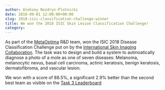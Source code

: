 ```yaml
---
author: Aleksey Nozdryn-Plotnicki
date: 2018-09-01 12:00:00+00:00
slug: 2018-isic-classification-challenge-winner
title: We won the 2018 ISIC Skin Lesion Classification Challenge!
category: 
---
```


As part of the <a href="https://www.metaoptima.com/">MetaOptima</a> R&amp;D team,  won the ISIC 2018 Disease Classification Challenge put on by the <a href="https://isic-archive.com/">International Skin Imaging Collaboration</a>. The task was to design and build a system to autmoatically diagnose a photo of a mole as one of seven diseases: Melanoma, melanocytic nevus, basal cell carcinoma, actinic keratosis, benign keratosis, dermatofibroma, and vascular lesion.

We won with a score of 88.5%, a significant 2.9% better than the second best team as visible on the [Task 3 Leaderboard](href="https://challenge2018.isic-archive.com/leaderboards/")